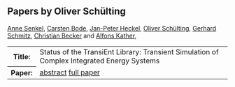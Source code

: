 ## Papers by Oliver Schülting
<table><a href="/proceedings/authors/AnneSenkel">Anne Senkel</a>, <a href="/proceedings/authors/CarstenBode">Carsten Bode</a>, <a href="/proceedings/authors/Jan-PeterHeckel">Jan-Peter Heckel</a>, <a href="/proceedings/authors/OliverSchulting">Oliver Schülting</a>, <a href="/proceedings/authors/GerhardSchmitz">Gerhard Schmitz</a>, <a href="/proceedings/authors/ChristianBecker">Christian Becker</a> and <a href="/proceedings/authors/AlfonsKather">Alfons Kather</a>, </td>
</tr>
<tr><th>Title:</th>
<td>Status of the TransiEnt Library: Transient Simulation of Complex Integrated Energy Systems</td>
</tr>
<tr><th>Paper:</th>
<td><a href="/abstracts/abstract_3A_1">abstract</a> <a href="/proceedings/papers/Modelica2021session3A_paper1.pdf">full paper</a></td>
</tr>
</table>